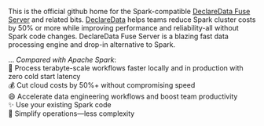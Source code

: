 
This is the official github home for the Spark-compatible [DeclareData Fuse Server](https://github.com/declaredata/fuse_python) and related bits. [DeclareData](https://declaredata.com) helps teams reduce Spark cluster costs by 50% or more while improving performance and reliability-all without Spark code changes. DeclareData Fuse Server is a blazing fast data processing engine and drop-in alternative to Spark.

... *Compared with Apache Spark*: \
🚀 Process terabyte-scale workflows faster locally and in production with zero cold start latency \
💰 Cut cloud costs by 50%+ without compromising speed \
😄 Accelerate data engineering workflows and boost team productivity \
✨ Use your existing Spark code \
💫 Simplify operations—less complexity
